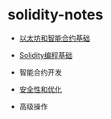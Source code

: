 # solidity-notes

* [以太坊和智能合约基础](https://github.com/tign227/blockchain-note/blob/main/solidity-note/notes/以太坊和智能合约基础.md)

- [Solidity编程基础](https://github.com/tign227/blockchain-note/blob/main/solidity-note/notes/Solidity编程基础.md)

- 智能合约开发

- [安全性和优化](https://github.com/tign227/blockchain-note/blob/main/solidity-note/notes/安全性和优化.md)

- 高级操作

  
